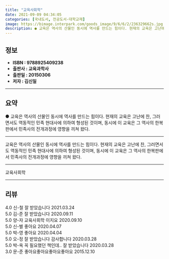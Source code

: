 ```yaml
---
title: "교육사회학"
date: 2021-09-09 04:34:05
categories: [국내도서, 전공도서-대학교재]
image: https://bimage.interpark.com/goods_image/9/6/6/2/236329662s.jpg
description: ● 교육은 역사의 산물인 동시에 역사를 만드는 힘이다. 현재의 교육은 고난에 찬, 그러면서도 역동적인 민족 현대사에 의하여 형성된 것이며, 동시에 이 교육은 그 역사의 한복판에서 민족사의 전개과정에 영향을 끼쳐 왔다.
---
```


## **정보**

- **ISBN : 9788925409238**
- **출판사 : 교육과학사**
- **출판일 : 20150306**
- **저자 : 김신일**

------



## **요약**

●  교육은 역사의 산물인 동시에 역사를 만드는 힘이다. 현재의 교육은 고난에 찬, 그러면서도 역동적인 민족 현대사에 의하여 형성된 것이며, 동시에 이 교육은 그 역사의 한복판에서 민족사의 전개과정에 영향을 끼쳐 왔다.

------

교육은 역사의 산물인 동시에 역사를 만드는 힘이다. 현재의 교육은 고난에 찬, 그러면서도 역동적인 민족 현대사에 의하여 형성된 것이며, 동시에 이 교육은 그 역사의 한복판에서 민족사의 전개과정에 영향을 끼쳐 왔다.

------


교육사회학 

------


## **리뷰** 

4.0 신-철 잘 받았습니다 2021.03.24 <br/>5.0 김-준 잘 받았습니다 2020.09.11 <br/>5.0 양-자 교육사회학 이지요 2020.09.10 <br/>5.0 신-별 좋아요 2020.04.07 <br/>5.0 박-영 좋아요 2020.04.04 <br/>5.0 오-정 잘 받았습니다 감사합니다  2020.03.28 <br/>5.0 박-옥 꼭 필요했던 책인데..
잘 받았습니다 2020.03.28 <br/>3.0 문-준 좋아요좋아요좋아요좋아요 2015.12.10 <br/>